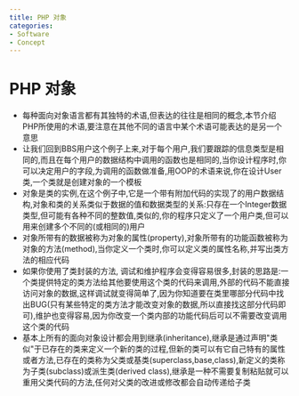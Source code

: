 ```yaml
---
title: PHP 对象
categories:
- Software
- Concept
---
```

# PHP 对象

- 每种面向对象语言都有其独特的术语,但表达的往往是相同的概念,本节介绍PHP所使用的术语,要注意在其他不同的语言中某个术语可能表达的是另一个意思
- 让我们回到BBS用户这个例子上来,对于每个用户,我们要跟踪的信息类型是相同的,而且在每个用户的数据结构中调用的函数也是相同的,当你设计程序时,你可以决定用户的字段,为调用的函数做准备,用OOP的术语来说,你在设计User类,一个类就是创建对象的一个模板
- 对象是类的实例,在这个例子中,它是一个带有附加代码的实现了的用户数据结构,对象和类的关系类似于数据的值和数据类型的关系:只存在一个Integer数据类型,但可能有各种不同的整数值,类似的,你的程序只定义了一个用户类,但可以用来创建多个不同的(或相同的)用户
- 对象所带有的数据被称为对象的属性(property),对象所带有的功能函数被称为对象的方法(method),当你定义一个类时,你可以定义类的属性名称,并写出类方法的相应代码
- 如果你使用了类封装的方法, 调试和维护程序会变得容易很多,封装的思路是:一个类提供特定的类方法给其他要使用这个类的代码来调用,外部的代码不能直接访问对象的数据,这样调试就变得简单了,因为你知道要在类里哪部分代码中找出BUG(只有某些特定的类方法才能改变对象的数据,所以直接找这部分代码即可),维护也变得容易,因为你改变一个类内部的功能代码后可以不需要改变调用这个类的代码
- 基本上所有的面向对象设计都会用到继承(inheritance),继承是通过声明"类似"于已存在的类来定义一个新的类的过程,但新的类可以有它自己特有的属性或者方法,已存在的类称为父类或基类(superclass,base,class),新定义的类称为子类(subclass)或派生类(derived class),继承是一种不需要复制粘贴就可以重用父类代码的方法,任何对父类的改进或修改都会自动传递给子类